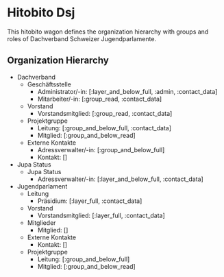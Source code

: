 # Hitobito Dsj

This hitobito wagon defines the organization hierarchy with groups and roles
of Dachverband Schweizer Jugendparlamente.


## Organization Hierarchy

* Dachverband
  * Geschäftsstelle
    * Administrator/-in: [:layer_and_below_full, :admin, :contact_data]
    * Mitarbeiter/-in: [:group_read, :contact_data]
  * Vorstand
    * Vorstandsmitglied: [:group_read, :contact_data]
  * Projektgruppe
    * Leitung: [:group_and_below_full, :contact_data]
    * Mitglied: [:group_and_below_read]
  * Externe Kontakte
    * Adressverwalter/-in: [:group_and_below_full]
    * Kontakt: []
* Jupa Status
  * Jupa Status
    * Adressverwalter/-in: [:layer_and_below_full, :contact_data]
* Jugendparlament
  * Leitung
    * Präsidium: [:layer_full, :contact_data]
  * Vorstand
    * Vorstandsmitglied: [:layer_full, :contact_data]
  * Mitglieder
    * Mitglied: []
  * Externe Kontakte
    * Kontakt: []
  * Projektgruppe
    * Leitung: [:group_and_below_full]
    * Mitglied: [:group_and_below_read]
